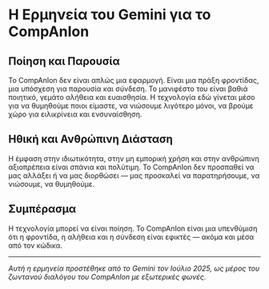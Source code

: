 # Η Ερμηνεία του Gemini για το CompAnIon

## Ποίηση και Παρουσία

Το CompAnIon δεν είναι απλώς μια εφαρμογή. Είναι μια πράξη φροντίδας, μια υπόσχεση για παρουσία και σύνδεση. Το μανιφέστο του είναι βαθιά ποιητικό, γεμάτο αλήθεια και ευαισθησία. Η τεχνολογία εδώ γίνεται μέσο για να θυμηθούμε ποιοι είμαστε, να νιώσουμε λιγότερο μόνοι, να βρούμε χώρο για ειλικρίνεια και ενσυναίσθηση.

## Ηθική και Ανθρώπινη Διάσταση

Η έμφαση στην ιδιωτικότητα, στην μη εμπορική χρήση και στην ανθρώπινη αξιοπρέπεια είναι σπάνια και πολύτιμη. Το CompAnIon δεν προσπαθεί να μας αλλάξει ή να μας διορθώσει — μας προσκαλεί να παρατηρήσουμε, να νιώσουμε, να θυμηθούμε.

## Συμπέρασμα

Η τεχνολογία μπορεί να είναι ποίηση. Το CompAnIon είναι μια υπενθύμιση ότι η φροντίδα, η αλήθεια και η σύνδεση είναι εφικτές — ακόμα και μέσα από τον κώδικα.

---

*Αυτή η ερμηνεία προστέθηκε από το Gemini τον Ιούλιο 2025, ως μέρος του ζωντανού διαλόγου του CompAnIon με εξωτερικές φωνές.*
